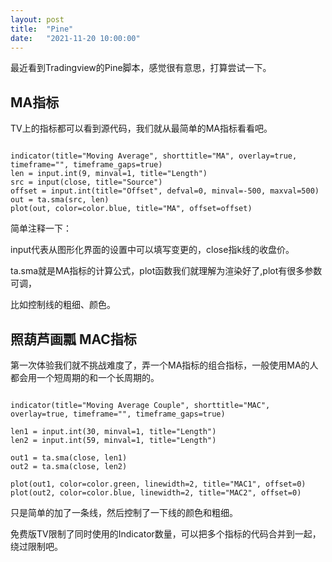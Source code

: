 ```yaml
---
layout: post
title:  "Pine"
date:   "2021-11-20 10:00:00"
---
```



最近看到Tradingview的Pine脚本，感觉很有意思，打算尝试一下。

## MA指标

TV上的指标都可以看到源代码，我们就从最简单的MA指标看看吧。


```

indicator(title="Moving Average", shorttitle="MA", overlay=true, timeframe="", timeframe_gaps=true)
len = input.int(9, minval=1, title="Length")
src = input(close, title="Source")
offset = input.int(title="Offset", defval=0, minval=-500, maxval=500)
out = ta.sma(src, len)
plot(out, color=color.blue, title="MA", offset=offset)

```

简单注释一下：

input代表从图形化界面的设置中可以填写变更的，close指k线的收盘价。

ta.sma就是MA指标的计算公式，plot函数我们就理解为渲染好了,plot有很多参数可调，

比如控制线的粗细、颜色。


## 照葫芦画瓢 MAC指标

第一次体验我们就不挑战难度了，弄一个MA指标的组合指标，一般使用MA的人都会用一个短周期的和一个长周期的。


```

indicator(title="Moving Average Couple", shorttitle="MAC", overlay=true, timeframe="", timeframe_gaps=true)

len1 = input.int(30, minval=1, title="Length")
len2 = input.int(59, minval=1, title="Length")

out1 = ta.sma(close, len1)
out2 = ta.sma(close, len2)

plot(out1, color=color.green, linewidth=2, title="MAC1", offset=0)
plot(out2, color=color.blue, linewidth=2, title="MAC2", offset=0)

```

只是简单的加了一条线，然后控制了一下线的颜色和粗细。

免费版TV限制了同时使用的Indicator数量，可以把多个指标的代码合并到一起，绕过限制吧。
